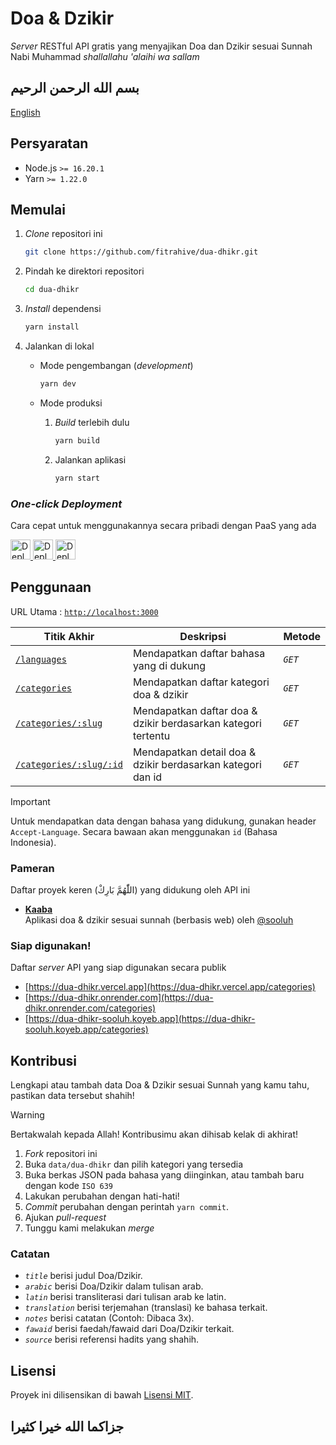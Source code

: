 # Doa & Dzikir

_Server_ RESTful API gratis yang menyajikan Doa dan Dzikir sesuai Sunnah Nabi Muhammad _shallallahu 'alaihi wa sallam_

## بسم الله الرحمن الرحيم

[English](./README.md)

## Persyaratan

- Node.js `>= 16.20.1`
- Yarn `>= 1.22.0`

## Memulai

1. _Clone_ repositori ini

   ```bash
   git clone https://github.com/fitrahive/dua-dhikr.git
   ```

2. Pindah ke direktori repositori

   ```bash
   cd dua-dhikr
   ```

3. _Install_ dependensi

   ```bash
   yarn install
   ```

4. Jalankan di lokal

   - Mode pengembangan (_development_)

     ```bash
     yarn dev
     ```

   - Mode produksi

     1. _Build_ terlebih dulu

        ```bash
        yarn build
        ```

     2. Jalankan aplikasi

        ```bash
        yarn start
        ```

### _One-click Deployment_

Cara cepat untuk menggunakannya secara pribadi dengan PaaS yang ada

<a href="https://vercel.com/new/clone?repository-url=https%3A%2F%2Fgithub.com%2Ffitrahive%2Fdua-dhikr%2Ftree%2Fmain">
  <img alt="Deploy dengan Vercel" src="https://vercel.com/button" height="32" />
</a>
<a href="https://app.koyeb.com/deploy?type=git&repository=github.com/fitrahive/dua-dhikr&branch=main&name=dua-dhikr">
  <img alt="Deploy dengan Koyeb" src="https://www.koyeb.com/static/images/deploy/button.svg" height="32" />
</a>
<a href="https://render.com/deploy">
  <img alt="Deploy dengan Render" src="https://render.com/images/deploy-to-render-button.svg" height="32" />
</a>

## Penggunaan

URL Utama : [`http://localhost:3000`](https://dua-dhikr.vercel.app)

| Titik Akhir                                                                    | Deskripsi                                                     | Metode  |
| ------------------------------------------------------------------------------ | ------------------------------------------------------------- | ------- |
| [`/languages`](https://dua-dhikr.vercel.app/languages)                         | Mendapatkan daftar bahasa yang di dukung                      | _`GET`_ |
| [`/categories`](https://dua-dhikr.vercel.app/categories)                       | Mendapatkan daftar kategori doa & dzikir                      | _`GET`_ |
| [`/categories/:slug`](https://dua-dhikr.vercel.app/categories/daily-dua)       | Mendapatkan daftar doa & dzikir berdasarkan kategori tertentu | _`GET`_ |
| [`/categories/:slug/:id`](https://dua-dhikr.vercel.app/categories/daily-dua/1) | Mendapatkan detail doa & dzikir berdasarkan kategori dan id   | _`GET`_ |

> [!IMPORTANT]
> Untuk mendapatkan data dengan bahasa yang didukung, gunakan header `Accept-Language`. Secara bawaan akan menggunakan `id` (Bahasa Indonesia).

### Pameran

Daftar proyek keren (اللّٰهُمَّ بَارِكْ) yang didukung oleh API ini

- [**Kaaba**](https://github.com/sooluh/kaaba)<br>
  Aplikasi doa & dzikir sesuai sunnah (berbasis web) oleh [@sooluh](https://github.com/sooluh)

### Siap digunakan!

Daftar _server_ API yang siap digunakan secara publik

- [https://dua-dhikr.vercel.app](https://dua-dhikr.vercel.app/categories)
- [https://dua-dhikr.onrender.com](https://dua-dhikr.onrender.com/categories)
- [https://dua-dhikr-sooluh.koyeb.app](https://dua-dhikr-sooluh.koyeb.app/categories)

## Kontribusi

Lengkapi atau tambah data Doa & Dzikir sesuai Sunnah yang kamu tahu, pastikan data tersebut shahih!

> [!WARNING]
> Bertakwalah kepada Allah! Kontribusimu akan dihisab kelak di akhirat!

1. _Fork_ repositori ini
2. Buka `data/dua-dhikr` dan pilih kategori yang tersedia
3. Buka berkas JSON pada bahasa yang diinginkan, atau tambah baru dengan kode `ISO 639`
4. Lakukan perubahan dengan hati-hati!
5. _Commit_ perubahan dengan perintah `yarn commit`.
6. Ajukan _pull-request_
7. Tunggu kami melakukan _merge_

### Catatan

- _`title`_ berisi judul Doa/Dzikir.
- _`arabic`_ berisi Doa/Dzikir dalam tulisan arab.
- _`latin`_ berisi transliterasi dari tulisan arab ke latin.
- _`translation`_ berisi terjemahan (translasi) ke bahasa terkait.
- _`notes`_ berisi catatan (Contoh: Dibaca 3x).
- _`fawaid`_ berisi faedah/fawaid dari Doa/Dzikir terkait.
- _`source`_ berisi referensi hadits yang shahih.

## Lisensi

Proyek ini dilisensikan di bawah [Lisensi MIT](./LICENSE).<br>

## جزاكما الله خيرا كثيرا
